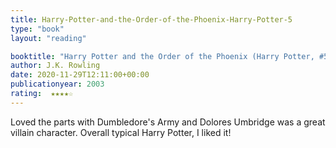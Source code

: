 ```yaml
---
title: Harry-Potter-and-the-Order-of-the-Phoenix-Harry-Potter-5
type: "book"
layout: "reading"

booktitle: "Harry Potter and the Order of the Phoenix (Harry Potter, #5)"
author: J.K. Rowling
date: 2020-11-29T12:11:00+00:00
publicationyear: 2003
rating:  ★★★★☆
---
```


Loved the parts with Dumbledore's Army and Dolores Umbridge was a great villain character. Overall typical Harry Potter, I liked it!
